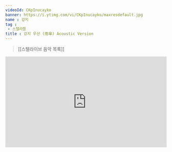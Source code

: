 ```yaml
---
videoId: CKpInucayko
banner: https://i.ytimg.com/vi/CKpInucayko/maxresdefault.jpg
name : 강지
tag : 
 - 스텔라툰
title : 강지 우산 (雨傘) Acoustic Version
---
```

> [[스텔라이브 음악 목록]]
<div style="position:relative;width:100%;padding-bottom:56.25%"><iframe style="width:100%;height:100%; position:absolute"  src="https://www.youtube.com/embed/CKpInucayko"  frameborder="0" allow="accelerometer; autoplay; clipboard-write; encrypted-media; gyroscope; picture-in-picture; web-share" allowfullscreen></iframe></div>